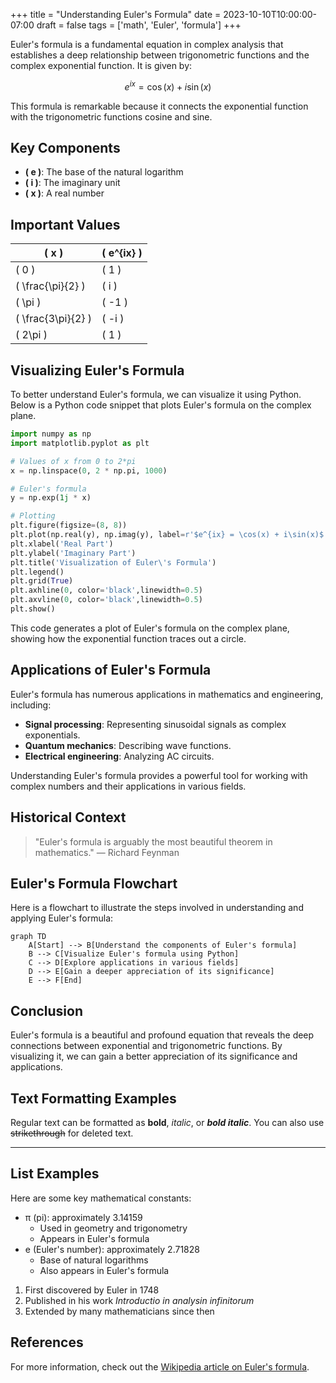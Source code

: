 +++
title = "Understanding Euler's Formula"
date = 2023-10-10T10:00:00-07:00
draft = false
tags = ['math', 'Euler', 'formula']
+++

Euler's formula is a fundamental equation in complex analysis that establishes a deep relationship between trigonometric functions and the complex exponential function. It is given by:

$$
e^{ix} = \cos(x) + i\sin(x)
$$

This formula is remarkable because it connects the exponential function with the trigonometric functions cosine and sine.

## Key Components

- **\( e \)**: The base of the natural logarithm
- **\( i \)**: The imaginary unit
- **\( x \)**: A real number

## Important Values

| \( x \) | \( e^{ix} \) |
|--------|--------------|
| \( 0 \) | \( 1 \) |
| \( \frac{\pi}{2} \) | \( i \) |
| \( \pi \) | \( -1 \) |
| \( \frac{3\pi}{2} \) | \( -i \) |
| \( 2\pi \) | \( 1 \) |

## Visualizing Euler's Formula

To better understand Euler's formula, we can visualize it using Python. Below is a Python code snippet that plots Euler's formula on the complex plane.

```python
import numpy as np
import matplotlib.pyplot as plt

# Values of x from 0 to 2*pi
x = np.linspace(0, 2 * np.pi, 1000)

# Euler's formula
y = np.exp(1j * x)

# Plotting
plt.figure(figsize=(8, 8))
plt.plot(np.real(y), np.imag(y), label=r'$e^{ix} = \cos(x) + i\sin(x)$')
plt.xlabel('Real Part')
plt.ylabel('Imaginary Part')
plt.title('Visualization of Euler\'s Formula')
plt.legend()
plt.grid(True)
plt.axhline(0, color='black',linewidth=0.5)
plt.axvline(0, color='black',linewidth=0.5)
plt.show()
```

This code generates a plot of Euler's formula on the complex plane, showing how the exponential function traces out a circle.

## Applications of Euler's Formula

Euler's formula has numerous applications in mathematics and engineering, including:
- **Signal processing**: Representing sinusoidal signals as complex exponentials.
- **Quantum mechanics**: Describing wave functions.
- **Electrical engineering**: Analyzing AC circuits.

Understanding Euler's formula provides a powerful tool for working with complex numbers and their applications in various fields.

## Historical Context

> "Euler's formula is arguably the most beautiful theorem in mathematics."
> — Richard Feynman

## Euler's Formula Flowchart

Here is a flowchart to illustrate the steps involved in understanding and applying Euler's formula:

```mermaid
graph TD
    A[Start] --> B[Understand the components of Euler's formula]
    B --> C[Visualize Euler's formula using Python]
    C --> D[Explore applications in various fields]
    D --> E[Gain a deeper appreciation of its significance]
    E --> F[End]
```

## Conclusion

Euler's formula is a beautiful and profound equation that reveals the deep connections between exponential and trigonometric functions. By visualizing it, we can gain a better appreciation of its significance and applications.

## Text Formatting Examples

Regular text can be formatted as **bold**, *italic*, or ***bold italic***. You can also use ~~strikethrough~~ for deleted text.

---

## List Examples

Here are some key mathematical constants:
* π (pi): approximately 3.14159
  * Used in geometry and trigonometry
  * Appears in Euler's formula
* e (Euler's number): approximately 2.71828
  * Base of natural logarithms
  * Also appears in Euler's formula

1. First discovered by Euler in 1748
2. Published in his work *Introductio in analysin infinitorum*
3. Extended by many mathematicians since then

## References

For more information, check out the [Wikipedia article on Euler's formula](https://en.wikipedia.org/wiki/Euler%27s_formula).